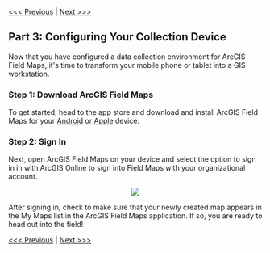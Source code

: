 [<<< Previous](https://github.com/jacobmswisher/ArcGIS-Online/blob/d726a609d4010ccc539a2a25231ac56886363520/README.md) | [Next >>>](https://github.com/jacobmswisher/ArcGIS-Online/blob/main/Sections/Part%202%20-%20Getting%20to%20Know%20ArcGIS%20Online.md)  

## Part 3: Configuring Your Collection Device

Now that you have configured a data collection environment for ArcGIS Field Maps, it's time to transform your mobile phone or tablet into a GIS workstation.

### Step 1: Download ArcGIS Field Maps

To get started, head to the app store and download and install ArcGIS Field Maps for your [Android](https://play.google.com/store/apps/details?id=com.esri.fieldmaps) or [Apple](https://apps.apple.com/us/app/arcgis-field-maps/id1515671684) device.

### Step 2: Sign In

Next, open ArcGIS Field Maps on your device and select the option to sign in in with ArcGIS Online to sign into Field Maps with your organizational account.

<p align="center">
  <img src="Figure 11">
</p>

After signing in, check to make sure that your newly created map appears in the My Maps list in the ArcGIS Field Maps application. If so, you are ready to head out into the field!

[<<< Previous](https://github.com/jacobmswisher/ArcGIS-Online/blob/d726a609d4010ccc539a2a25231ac56886363520/README.md) | [Next >>>](https://github.com/jacobmswisher/ArcGIS-Online/blob/main/Sections/Part%202%20-%20Getting%20to%20Know%20ArcGIS%20Online.md)  

